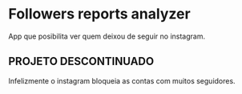# Followers reports analyzer

App que posibilita ver quem deixou de seguir no instagram.

## PROJETO DESCONTINUADO

Infelizmente o instagram bloqueia as contas com muitos seguidores.

